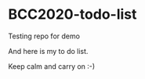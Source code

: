 # BCC2020-todo-list
 Testing repo for demo

 And here is my to do list.

 Keep calm and carry on :-)
